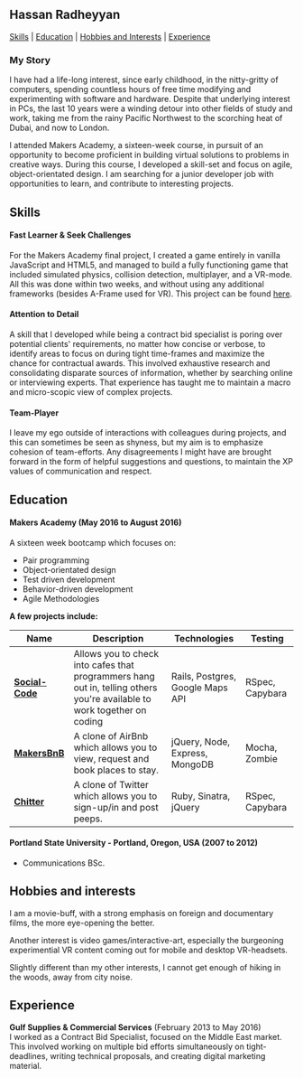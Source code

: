 ## Hassan Radheyyan

[Skills](#Skills) | [Education](#Education) | [Hobbies and Interests](#Hobbies) | [Experience](#Experience)

### My Story

I have had a life-long interest, since early childhood, in the nitty-gritty of computers, spending countless hours of free time modifying and experimenting with software and hardware. Despite that underlying interest in PCs, the last 10 years were a winding detour into other fields of study and work, taking me from the rainy Pacific Northwest to the scorching heat of Dubai, and now to London.

I attended Makers Academy, a sixteen-week course, in pursuit of an opportunity to become proficient in building virtual solutions to problems in creative ways. During this course, I developed a skill-set and focus on agile, object-orientated design. I am searching for a junior developer job with opportunities to learn, and contribute to interesting projects.

## <a name="skills">Skills</a>

#### Fast Learner & Seek Challenges

For the Makers Academy final project, I created a game entirely in vanilla JavaScript and HTML5, and managed to build a fully functioning game that included simulated physics, collision detection, multiplayer, and a VR-mode. All this was done within two weeks, and without using any additional frameworks (besides A-Frame used for VR). This project can be found [here](http://makeroids.herokuapp.com/).

#### Attention to Detail

A skill that I developed while being a contract bid specialist is poring over potential clients' requirements, no matter how concise or verbose, to identify areas to focus on during tight time-frames and maximize the chance for contractual awards. This involved exhaustive research and consolidating disparate sources of information, whether by searching online or interviewing experts. That experience has taught me to maintain a macro and micro-scopic view of complex projects.

#### Team-Player

I leave my ego outside of interactions with colleagues during projects, and this can sometimes be seen as shyness, but my aim is to emphasize cohesion of team-efforts. Any disagreements I might have are brought forward in the form of helpful suggestions and questions, to maintain the XP values of communication and respect.

## <a name="Education">Education</a>

#### Makers Academy (May 2016 to August 2016)

A sixteen week bootcamp which focuses on:
* Pair programming
* Object-orientated design
* Test driven development
* Behavior-driven development
* Agile Methodologies

**A few projects include:**

| Name | Description | Technologies | Testing |
|------|-------------|--------------|---------|
|[**Social-Code**](https://github.com/Rb2030/social-code)| Allows you to check into cafes that programmers hang out in, telling others you're available to work together on coding | Rails, Postgres, Google Maps API | RSpec, Capybara |
|[**MakersBnB**](https://github.com/Andy-Bell/makersbnb)| A clone of AirBnb which allows you to view, request and book places to stay. | jQuery, Node, Express, MongoDB | Mocha, Zombie |
|[**Chitter**](https://github.com/hassanrad/chitter-challenge)| A clone of Twitter which allows you to sign-up/in and post peeps. | Ruby, Sinatra, jQuery | RSpec, Capybara |


#### Portland State University - Portland, Oregon, USA (2007 to 2012)

* Communications BSc.

## <a name="Hobbies">Hobbies and interests</a>

I am a movie-buff, with a strong emphasis on foreign and documentary films, the more eye-opening the better.

Another interest is video games/interactive-art, especially the burgeoning experimential VR content coming out for mobile and desktop VR-headsets.

Slightly different than my other interests, I cannot get enough of hiking in the woods, away from city noise.

## <a name="Experience">Experience</a>

**Gulf Supplies & Commercial Services** (February 2013 to May 2016)  
I worked as a Contract Bid Specialist, focused on the Middle East market. This involved working on multiple bid efforts simultaneously on tight-deadlines, writing technical proposals, and creating digital marketing material.
